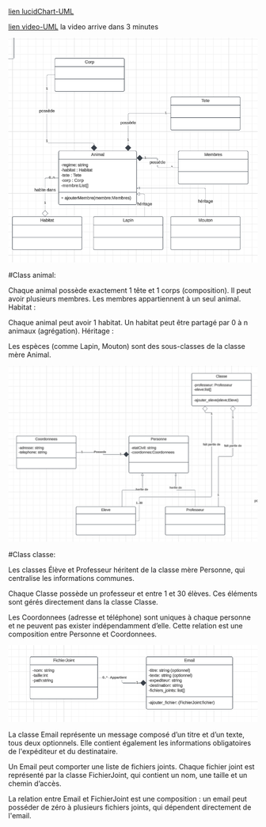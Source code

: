 [lien lucidChart-UML](https://lucid.app/lucidchart/3985bc92-c516-48af-a028-01b02398eb7f/edit?viewport_loc=-2880%2C-1207%2C2560%2C1276%2C0_0&invitationId=inv_56667d76-bcca-4660-b00d-c8202266a86d)

[lien video-UML]()
la video arrive dans 3 minutes

![animaux](img/animal.png)

#Class animal:

Chaque animal possède exactement 1 tête et 1 corps (composition).
Il peut avoir plusieurs membres. Les membres appartiennent à un seul animal.
Habitat :

Chaque animal peut avoir 1 habitat.
Un habitat peut être partagé par 0 à n animaux (agrégation).
Héritage :

Les espèces (comme Lapin, Mouton) sont des sous-classes de la classe mère Animal.


![classe](img/classe.png)

#Class classe:

Les classes Élève et Professeur héritent de la classe mère Personne, qui centralise les informations communes.  

Chaque Classe possède un professeur et entre 1 et 30 élèves. Ces éléments sont gérés directement dans la classe Classe.  

Les Coordonnees (adresse et téléphone) sont uniques à chaque personne et ne peuvent pas exister indépendamment d’elle.
Cette relation est une composition entre Personne et Coordonnees.


![email](img/email.png)

La classe Email représente un message composé d’un titre et d’un texte, tous deux optionnels.
Elle contient également les informations obligatoires de l'expéditeur et du destinataire.

Un Email peut comporter une liste de fichiers joints.
Chaque fichier joint est représenté par la classe FichierJoint, qui contient un nom, une taille et un chemin d’accès.

La relation entre Email et FichierJoint est une composition : un email peut posséder de zéro à plusieurs fichiers joints, qui dépendent directement de l'email.
